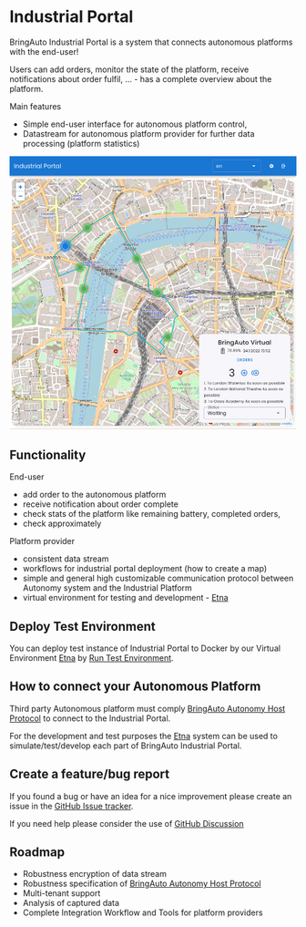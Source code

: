 
# Industrial Portal

BringAuto Industrial Portal is a system that connects autonomous platforms with the end-user!

Users can add orders, monitor the state of the platform, receive notifications about order fulfil, ... - has a complete overview about the platform.

Main features

- Simple end-user interface for autonomous platform control,
- Datastream for autonomous platform provider for further data processing (platform statistics)

![industrial portal](./doc/gif/Main_IndustrialPortal.gif)

## Functionality

End-user

- add order to the autonomous platform
- receive notification about order complete
- check stats of the platform like remaining battery, completed orders,
- check approximately

Platform provider

- consistent data stream
- workflows for industrial portal deployment (how to create a map)
- simple and general high customizable communication protocol between Autonomy system and the Industrial Platform
- virtual environment for testing and development - [Etna]

## Deploy Test Environment

You can deploy test instance of Industrial Portal
to Docker by our Virtual Environment [Etna] by [Run Test Environment].

## How to connect your Autonomous Platform

Third party Autonomous platform must comply [BringAuto Autonomy Host Protocol]
to connect to the Industrial Portal.

For the development and test purposes the [Etna] system can be used to
simulate/test/develop each part of BringAuto Industrial Portal.

## Create a feature/bug report

If you found a bug or have an idea for a nice improvement please
create an issue in the [GitHub Issue tracker].

If you need help please consider the use of [GitHub Discussion]

## Roadmap

- Robustness encryption of data stream
- Robustness specification of [BringAuto Autonomy Host Protocol]
- Multi-tenant support
- Analysis of captured data
- Complete Integration Workflow and Tools for platform providers

[Etna]: https://github.com/bringauto/etna
[Run Test Environment]: ./doc/RunTestEnvironment.md
[GitHub Issue tracker]: https://github.com/bringauto/industrial-portal/issues
[GitHub Discussion]: https://github.com/bringauto/industrial-portal/discussions
[BringAuto Autonomy Host Protocol]: https://drive.google.com/drive/folders/1ZE9VRs86QtP6GqTJBl6vRJLmkh1lTEc5

